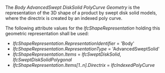 The _Body AdvancedSwept DiskSolid PolyCurve Geometry_ is the representation of the 3D shape of a product by swept disk solid models, where the directrix is created by an indexed poly curve.

The following attribute values for the _IfcShapeRepresentation_ holding this geometric representation shall be used:

* _IfcShapeRepresentation_._RepresentationIdentifier_ = 'Body'
* _IfcShapeRepresentation_._RepresentationType_ = 'AdvancedSweptSolid'
* _IfcShapeRepresentation_._Items_ = _IfcSweptDiskSolid_, _IfcSweptDiskSolidPolygonal_
* _IfcShapeRepresentation_._Items[1..n].Directrix_ = _IfcIndexedPolyCurve_
